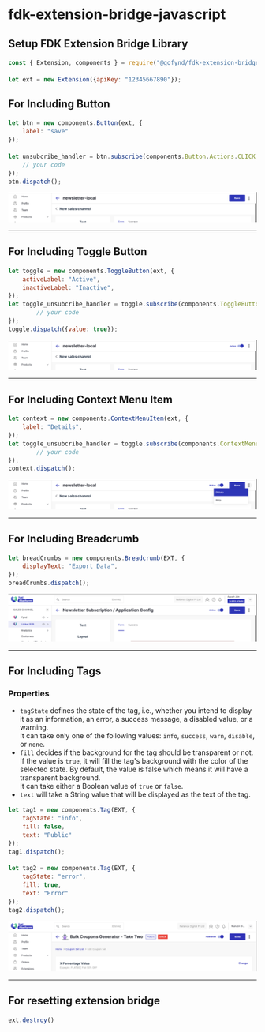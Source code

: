 # fdk-extension-bridge-javascript

## Setup FDK Extension Bridge Library

```javascript
const { Extension, components } = require("@gofynd/fdk-extension-bridge-javascript");

let ext = new Extension({apiKey: "12345667890"});

```

## For Including Button
```javascript
let btn = new components.Button(ext, {
    label: "save"
});

let unsubcribe_handler = btn.subscribe(components.Button.Actions.CLICK, (event) => {
    // your code
});
btn.dispatch();
```
<img src="https://github.com/gofynd/fdk-extension-bridge-javascript/blob/master/demo/button.png" alt="Button"><hr>

## For Including Toggle Button

```javascript
let toggle = new components.ToggleButton(ext, {
    activeLabel: "Active",
    inactiveLabel: "Inactive",
});
let toggle_unsubcribe_handler = toggle.subscribe(components.ToggleButton.Actions.CHANGE, (event) => {
        // your code
});
toggle.dispatch({value: true});
```
<img src="https://github.com/gofynd/fdk-extension-bridge-javascript/blob/master/demo/toggle_button.png" alt="Toggle Button"><hr>

## For Including Context Menu Item

```javascript
let context = new components.ContextMenuItem(ext, {
    label: "Details",
});
let toggle_unsubcribe_handler = toggle.subscribe(components.ContextMenuItem.Actions.CLICK, (event) => {
        // your code
});
context.dispatch();
```
<img src="https://github.com/gofynd/fdk-extension-bridge-javascript/blob/master/demo/context_item.png" alt="Context Item"><hr>

## For Including Breadcrumb

```javascript
let breadCrumbs = new components.Breadcrumb(EXT, {
    displayText: "Export Data",
});
breadCrumbs.dispatch();
```
<img src="https://github.com/gofynd/fdk-extension-bridge-javascript/blob/breadcrumb-support/demo/breadcrumb.png" alt="Breadcrumb"><hr>

## For Including Tags

### Properties

- `tagState` defines the state of the tag, i.e., whether you intend to display it as an information, an error, a success message, a disabled value, or a warning. <br />
It can take only one of the following values: `info`, `success`, `warn`, `disable`, or `none`. 
- `fill` decides if the background for the tag should be transparent or not. If the value is `true`, it will fill the tag's background with the color of the selected state. By default, the value is false which means it will have a transparent background. <br />
It can take either a Boolean value of `true` or `false`.
- `text` will take a String value that will be displayed as the text of the tag.

```javascript
let tag1 = new components.Tag(EXT, {
    tagState: "info",
    fill: false,
    text: "Public"
});
tag1.dispatch();

let tag2 = new components.Tag(EXT, {
    tagState: "error",
    fill: true,
    text: "Error"
});
tag2.dispatch();
```
<img src="https://github.com/gofynd/fdk-extension-bridge-javascript/blob/tag-extension/demo/tag.png" alt="Tag"><hr>

## For resetting extension bridge

```javascript
ext.destroy()
```
